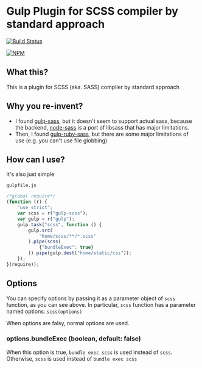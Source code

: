 # Gulp Plugin for SCSS compiler by standard approach

[![Build Status](https://travis-ci.org/Forumouth/gulp-scss.svg?branch=master)](https://travis-ci.org/Forumouth/gulp-scss)

[![NPM](https://nodei.co/npm/gulp-scss.png?downloads=true&downloadRank=true&stars=true)](https://nodei.co/npm/gulp-scss/)

## What this?
This is a plugin for SCSS (aka. SASS) compiler by standard approach

## Why you re-invent?
* I found [gulp-sass](https://github.com/dlmanning/gulp-sass), but it doesn't
  seem to support actual sass, because the backend, [node-sass](https://github.com/sass/node-sass) is a port of libsass that has major limitations.
* Then, I found [gulp-ruby-sass](https://github.com/sindresorhus/gulp-ruby-sass),
  but there are some major limitations of use (e.g. you can't use file globbing)

## How can I use?
It's also just simple

`gulpfile.js`

```JavaScript
/*global require*/
(function (r) {
    "use strict";
    var scss = r("gulp-scss");
    var gulp = r("gulp");
    gulp.task("scss", function () {
        gulp.src(
            "home/scss/**/*.scss"
        ).pipe(scss(
            {"bundleExec": true}
        )).pipe(gulp.dest("home/static/css"));
    });
}(require));
```

## Options
You can specify options by passing it as a parameter object of `scss` function,
as you can see above. In particular, `scss` function has a parameter named options:
`scss(options)`

When options are falsy, normal options are used.

### options.bundleExec (boolean, default: false)
When this option is true, `bundle exec scss` is used instead of `scss`. Otherwise,
`scss` is used instead of `bundle exec scss`
